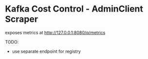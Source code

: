 # Kafka Cost Control - AdminClient Scraper

exposes metrics at http://127.0.0.1:8080/q/metrics


TODO:
 - use separate endpoint for registry

